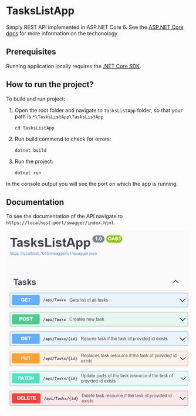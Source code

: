 # TasksListApp

Simply REST API implemented in ASP.NET Core 6. See the [ASP.NET Core docs](https://docs.microsoft.com/en-gb/aspnet/core/?view=aspnetcore-6.0) for more information on the techonology.

## Prerequisites

Running application locally requires the [.NET Core SDK](https://dotnet.microsoft.com/en-us/download).

## How to run the project?

To build and run project:

1. Open the root folder and navigate to	`TasksListApp` folder, so that your path is `*\TasksListApp\TasksListApp`

    ```console
    cd TasksListApp
    ```

2. Run build commend to check for errors:

    ```console
    dotnet build
    ```

3. Run the project:

    ```console
    dotnet run
    ```

In the console output you will see the port on which the app is running.


## Documentation
To see the documentation of the API navigate to `https://localhost:port/swagger/index.html`.

![swagger](/TasksListApp/img/swagger.png)
